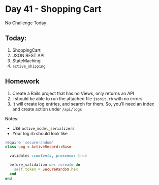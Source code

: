 Day 41 - Shopping Cart
===============

No Challenge Today

Today:
-----

1. ShoppingCart
1. JSON REST API
2. StateMaching
3. `active_shipping`


Homework
-------

1. Create a Rails project that has no Views, only returns an API
2. I should be able to run the attached file `jsonit.rb` with no errors
3. It will create log entries, and search for them. So, you'll need an index and
   create action under `/api/logs`

Notes:

* Use `active_model_serializers`
* Your log.rb should look like

```ruby
require 'securerandom'
class Log < ActiveRecord::Base

  validates :contents, presence: true

  before_validation on: :create do
    self.token = SecureRandom.hex
  end
end
```
